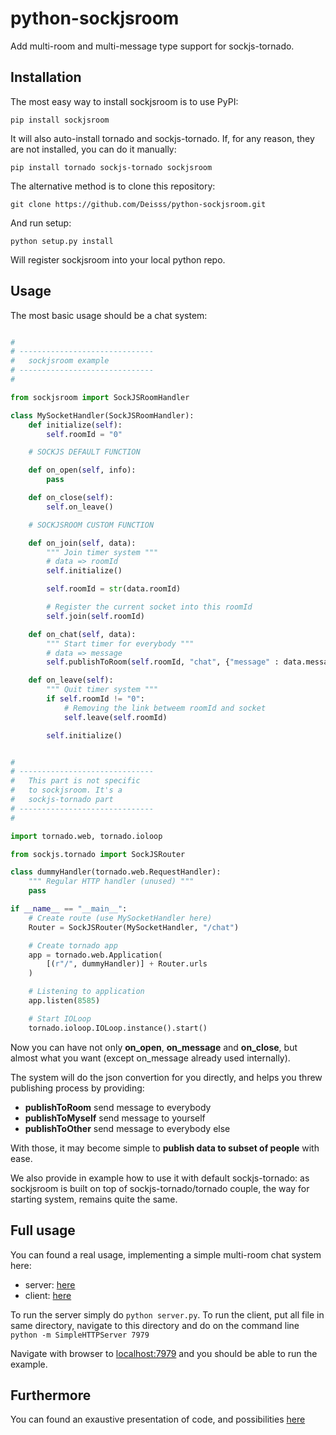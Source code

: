 python-sockjsroom
=================

Add multi-room and multi-message type support for sockjs-tornado.


Installation
------------

The most easy way to install sockjsroom is to use PyPI:
```
pip install sockjsroom
```
It will also auto-install tornado and sockjs-tornado. If, for any reason, they are not installed, you can do it manually:
```
pip install tornado sockjs-tornado sockjsroom
```

The alternative method is to clone this repository:
```
git clone https://github.com/Deisss/python-sockjsroom.git
```
And run setup:
```
python setup.py install
```

Will register sockjsroom into your local python repo.


Usage
-----

The most basic usage should be a chat system:

```python

#
# ------------------------------
#   sockjsroom example
# ------------------------------
#

from sockjsroom import SockJSRoomHandler

class MySocketHandler(SockJSRoomHandler):
    def initialize(self):
        self.roomId = "0"

    # SOCKJS DEFAULT FUNCTION

    def on_open(self, info):
        pass

    def on_close(self):
        self.on_leave()

    # SOCKJSROOM CUSTOM FUNCTION

    def on_join(self, data):
        """ Join timer system """
        # data => roomId
        self.initialize()

        self.roomId = str(data.roomId)

        # Register the current socket into this roomId
        self.join(self.roomId)

    def on_chat(self, data):
        """ Start timer for everybody """
        # data => message
        self.publishToRoom(self.roomId, "chat", {"message" : data.message})

    def on_leave(self):
        """ Quit timer system """
        if self.roomId != "0":
            # Removing the link betweem roomId and socket
            self.leave(self.roomId)

        self.initialize()


#
# ------------------------------
#   This part is not specific
#   to sockjsroom. It's a
#   sockjs-tornado part
# ------------------------------
#

import tornado.web, tornado.ioloop

from sockjs.tornado import SockJSRouter

class dummyHandler(tornado.web.RequestHandler):
    """ Regular HTTP handler (unused) """
    pass

if __name__ == "__main__":
    # Create route (use MySocketHandler here)
    Router = SockJSRouter(MySocketHandler, "/chat")

    # Create tornado app
    app = tornado.web.Application(
        [(r"/", dummyHandler)] + Router.urls
    )

    # Listening to application
    app.listen(8585)

    # Start IOLoop
    tornado.ioloop.IOLoop.instance().start()
```
Now you can have not only **on_open**, **on_message** and **on_close**, 
but almost what you want (except on_message already used internally).

The system will do the json convertion for you directly, and helps you
threw publishing process by providing:

  * **publishToRoom** send message to everybody
  * **publishToMyself** send message to yourself
  * **publishToOther** send message to everybody else

With those, it may become simple to __publish data to subset of people__ with ease.

We also provide in example how to use it with default sockjs-tornado: as sockjsroom is built
on top of sockjs-tornado/tornado couple, the way for starting system, remains quite the same.



Full usage
----------
You can found a real usage, implementing a simple multi-room chat system here:

  * server: [here](https://gist.github.com/Deisss/7941149)
  * client: [here](https://gist.github.com/Deisss/7941180)

To run the server simply do ```python server.py```.
To run the client, put all file in same directory, navigate to this directory and do on the command line ```python -m SimpleHTTPServer 7979```

Navigate with browser to [localhost:7979](http://localhost:7979) and you should be able to run the example.


Furthermore
-----------

You can found an exaustive presentation of code, and possibilities [here](http://simplapi.wordpress.com/2013/09/22/sockjs-on-steroids/)
